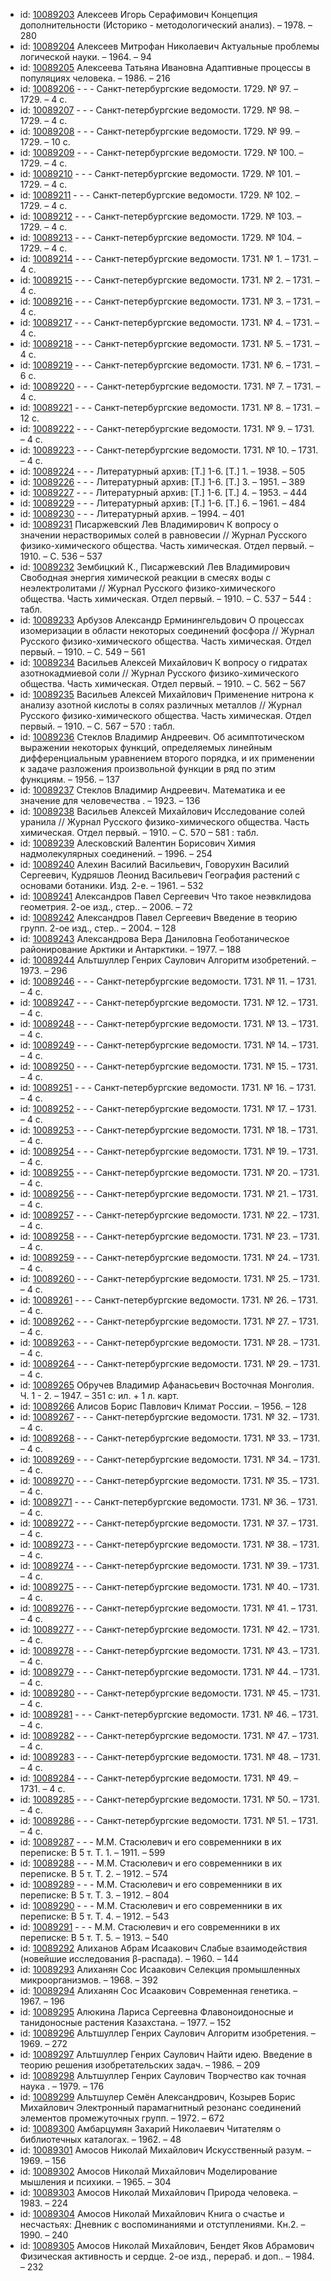 <ul>
<li>id: <a href="http://books.e-heritage.ru/book/10089203">10089203</a>	Алексеев Игорь Серафимович Концепция дополнительности (Историко - методологический анализ). – 1978. – 280</li>
<li>id: <a href="http://books.e-heritage.ru/book/10089204">10089204</a>	Алексеев Митрофан Николаевич Актуальные проблемы логической науки. – 1964. – 94</li>
<li>id: <a href="http://books.e-heritage.ru/book/10089205">10089205</a>	Алексеева Татьяна Ивановна Адаптивные процессы в популяциях человека. – 1986. – 216</li>
<li>id: <a href="http://books.e-heritage.ru/book/10089206">10089206</a>	- - - Санкт-петербургские ведомости. 1729. № 97. – 1729. – 4 с.</li>
<li>id: <a href="http://books.e-heritage.ru/book/10089207">10089207</a>	- - - Санкт-петербургские ведомости. 1729. № 98. – 1729. – 4 с.</li>
<li>id: <a href="http://books.e-heritage.ru/book/10089208">10089208</a>	- - - Санкт-петербургские ведомости. 1729. № 99. – 1729. – 10 с.</li>
<li>id: <a href="http://books.e-heritage.ru/book/10089209">10089209</a>	- - - Санкт-петербургские ведомости. 1729. № 100. – 1729. – 4 с.</li>
<li>id: <a href="http://books.e-heritage.ru/book/10089210">10089210</a>	- - - Санкт-петербургские ведомости. 1729. № 101. – 1729. – 4 с.</li>
<li>id: <a href="http://books.e-heritage.ru/book/10089211">10089211</a>	- - - Санкт-петербургские ведомости. 1729. № 102. – 1729. – 4 с.</li>
<li>id: <a href="http://books.e-heritage.ru/book/10089212">10089212</a>	- - - Санкт-петербургские ведомости. 1729. № 103. – 1729. – 4 с.</li>
<li>id: <a href="http://books.e-heritage.ru/book/10089213">10089213</a>	- - - Санкт-петербургские ведомости. 1729. № 104. – 1729. – 4 с.</li>
<li>id: <a href="http://books.e-heritage.ru/book/10089214">10089214</a>	- - - Санкт-петербургские ведомости. 1731. № 1. – 1731. – 4 с.</li>
<li>id: <a href="http://books.e-heritage.ru/book/10089215">10089215</a>	- - - Санкт-петербургские ведомости. 1731. № 2. – 1731. – 4 с.</li>
<li>id: <a href="http://books.e-heritage.ru/book/10089216">10089216</a>	- - - Санкт-петербургские ведомости. 1731. № 3. – 1731. – 4 с.</li>
<li>id: <a href="http://books.e-heritage.ru/book/10089217">10089217</a>	- - - Санкт-петербургские ведомости. 1731. № 4. – 1731. – 4 с.</li>
<li>id: <a href="http://books.e-heritage.ru/book/10089218">10089218</a>	- - - Санкт-петербургские ведомости. 1731. № 5. – 1731. – 4 с.</li>
<li>id: <a href="http://books.e-heritage.ru/book/10089219">10089219</a>	- - - Санкт-петербургские ведомости. 1731. № 6. – 1731. – 6 с.</li>
<li>id: <a href="http://books.e-heritage.ru/book/10089220">10089220</a>	- - - Санкт-петербургские ведомости. 1731. № 7. – 1731. – 4 с.</li>
<li>id: <a href="http://books.e-heritage.ru/book/10089221">10089221</a>	- - - Санкт-петербургские ведомости. 1731. № 8. – 1731. – 12 с.</li>
<li>id: <a href="http://books.e-heritage.ru/book/10089222">10089222</a>	- - - Санкт-петербургские ведомости. 1731. № 9. – 1731. – 4 с.</li>
<li>id: <a href="http://books.e-heritage.ru/book/10089223">10089223</a>	- - - Санкт-петербургские ведомости. 1731. № 10. – 1731. – 4 с.</li>
<li>id: <a href="http://books.e-heritage.ru/book/10089224">10089224</a>	- - - Литературный архив: [Т.] 1-6. [Т.] 1. – 1938. – 505</li>
<li>id: <a href="http://books.e-heritage.ru/book/10089226">10089226</a>	- - - Литературный архив: [Т.] 1-6. [Т.] 3. – 1951. – 389</li>
<li>id: <a href="http://books.e-heritage.ru/book/10089227">10089227</a>	- - - Литературный архив: [Т.] 1-6. [Т.] 4. – 1953. – 444</li>
<li>id: <a href="http://books.e-heritage.ru/book/10089229">10089229</a>	- - - Литературный архив: [Т.] 1-6. [Т.] 6. – 1961. – 484</li>
<li>id: <a href="http://books.e-heritage.ru/book/10089230">10089230</a>	- - - Литературный архив. – 1994. – 401</li>
<li>id: <a href="http://books.e-heritage.ru/book/10089231">10089231</a>	Писаржевский Лев Владимирович К вопросу о значении нерастворимых солей в равновесии // Журнал Русского физико-химического общества. Часть химическая. Отдел первый. – 1910. – С. 536 – 537</li>
<li>id: <a href="http://books.e-heritage.ru/book/10089232">10089232</a>	Зембицкий К., Писаржевский Лев Владимирович Свободная энергия химической реакции в смесях воды с неэлектролитами // Журнал Русского физико-химического общества. Часть химическая. Отдел первый. – 1910. – С. 537 – 544 : табл.</li>
<li>id: <a href="http://books.e-heritage.ru/book/10089233">10089233</a>	Арбузов Александр Ерминингельдович О процессах изомеризации в области некоторых соединений фосфора // Журнал Русского физико-химического общества. Часть химическая. Отдел первый. – 1910. – С. 549 – 561</li>
<li>id: <a href="http://books.e-heritage.ru/book/10089234">10089234</a>	Васильев Алексей Михайлович К вопросу о гидратах азотнокадмиевой соли // Журнал Русского физико-химического общества. Часть химическая. Отдел первый. – 1910. – С. 562 – 567</li>
<li>id: <a href="http://books.e-heritage.ru/book/10089235">10089235</a>	Васильев Алексей Михайлович Применение нитрона к анализу азотной кислоты в солях различных металлов // Журнал Русского физико-химического общества. Часть химическая. Отдел первый. – 1910. – С. 567 – 570 : табл.</li>
<li>id: <a href="http://books.e-heritage.ru/book/10089236">10089236</a>	Стеклов Владимир Андреевич. Об асимптотическом выражении некоторых функций, определяемых линейным дифференциальным уравнением второго порядка, и их применении к задаче разложения произвольной функции в ряд по этим функциям. – 1956. – 137</li>
<li>id: <a href="http://books.e-heritage.ru/book/10089237">10089237</a>	Стеклов Владимир Андреевич. Математика и ее значение для человечества . – 1923. – 136</li>
<li>id: <a href="http://books.e-heritage.ru/book/10089238">10089238</a>	Васильев Алексей Михайлович Исследование солей уранила // Журнал Русского физико-химического общества. Часть химическая. Отдел первый. – 1910. – С. 570 – 581 : табл.</li>
<li>id: <a href="http://books.e-heritage.ru/book/10089239">10089239</a>	Алесковский Валентин Борисович Химия надмолекулярных соединений. – 1996. – 254</li>
<li>id: <a href="http://books.e-heritage.ru/book/10089240">10089240</a>	Алехин Василий Васильевич, Говорухин Василий Сергеевич, Кудряшов Леонид Васильевич География растений с основами ботаники. Изд. 2-е. – 1961. – 532</li>
<li>id: <a href="http://books.e-heritage.ru/book/10089241">10089241</a>	Александров Павел Сергеевич Что такое неэвклидова геометрия. 2-ое изд., стер.. – 2006. – 72</li>
<li>id: <a href="http://books.e-heritage.ru/book/10089242">10089242</a>	Александров Павел Сергеевич Введение в теорию групп. 2-ое изд., стер.. – 2004. – 128</li>
<li>id: <a href="http://books.e-heritage.ru/book/10089243">10089243</a>	Александрова Вера Даниловна Геоботаническое районирование Арктики и Антарктики. – 1977. – 188</li>
<li>id: <a href="http://books.e-heritage.ru/book/10089244">10089244</a>	Альтшуллер Генрих Саулович Алгоритм изобретений. – 1973. – 296</li>
<li>id: <a href="http://books.e-heritage.ru/book/10089246">10089246</a>	- - - Санкт-петербургские ведомости. 1731. № 11. – 1731. – 4 с.</li>
<li>id: <a href="http://books.e-heritage.ru/book/10089247">10089247</a>	- - - Санкт-петербургские ведомости. 1731. № 12. – 1731. – 4 с.</li>
<li>id: <a href="http://books.e-heritage.ru/book/10089248">10089248</a>	- - - Санкт-петербургские ведомости. 1731. № 13. – 1731. – 4 с.</li>
<li>id: <a href="http://books.e-heritage.ru/book/10089249">10089249</a>	- - - Санкт-петербургские ведомости. 1731. № 14. – 1731. – 4 с.</li>
<li>id: <a href="http://books.e-heritage.ru/book/10089250">10089250</a>	- - - Санкт-петербургские ведомости. 1731. № 15. – 1731. – 4 с.</li>
<li>id: <a href="http://books.e-heritage.ru/book/10089251">10089251</a>	- - - Санкт-петербургские ведомости. 1731. № 16. – 1731. – 4 с.</li>
<li>id: <a href="http://books.e-heritage.ru/book/10089252">10089252</a>	- - - Санкт-петербургские ведомости. 1731. № 17. – 1731. – 4 с.</li>
<li>id: <a href="http://books.e-heritage.ru/book/10089253">10089253</a>	- - - Санкт-петербургские ведомости. 1731. № 18. – 1731. – 4 с.</li>
<li>id: <a href="http://books.e-heritage.ru/book/10089254">10089254</a>	- - - Санкт-петербургские ведомости. 1731. № 19. – 1731. – 4 с.</li>
<li>id: <a href="http://books.e-heritage.ru/book/10089255">10089255</a>	- - - Санкт-петербургские ведомости. 1731. № 20. – 1731. – 4 с.</li>
<li>id: <a href="http://books.e-heritage.ru/book/10089256">10089256</a>	- - - Санкт-петербургские ведомости. 1731. № 21. – 1731. – 4 с.</li>
<li>id: <a href="http://books.e-heritage.ru/book/10089257">10089257</a>	- - - Санкт-петербургские ведомости. 1731. № 22. – 1731. – 4 с.</li>
<li>id: <a href="http://books.e-heritage.ru/book/10089258">10089258</a>	- - - Санкт-петербургские ведомости. 1731. № 23. – 1731. – 4 с.</li>
<li>id: <a href="http://books.e-heritage.ru/book/10089259">10089259</a>	- - - Санкт-петербургские ведомости. 1731. № 24. – 1731. – 4 с.</li>
<li>id: <a href="http://books.e-heritage.ru/book/10089260">10089260</a>	- - - Санкт-петербургские ведомости. 1731. № 25. – 1731. – 4 с.</li>
<li>id: <a href="http://books.e-heritage.ru/book/10089261">10089261</a>	- - - Санкт-петербургские ведомости. 1731. № 26. – 1731. – 4 с.</li>
<li>id: <a href="http://books.e-heritage.ru/book/10089262">10089262</a>	- - - Санкт-петербургские ведомости. 1731. № 27. – 1731. – 4 с.</li>
<li>id: <a href="http://books.e-heritage.ru/book/10089263">10089263</a>	- - - Санкт-петербургские ведомости. 1731. № 28. – 1731. – 4 с.</li>
<li>id: <a href="http://books.e-heritage.ru/book/10089264">10089264</a>	- - - Санкт-петербургские ведомости. 1731. № 29. – 1731. – 4 с.</li>
<li>id: <a href="http://books.e-heritage.ru/book/10089265">10089265</a>	Обручев Владимир Афанасьевич Восточная Монголия. Ч. 1 - 2. – 1947. – 351 с: ил. + 1 л. карт.</li>
<li>id: <a href="http://books.e-heritage.ru/book/10089266">10089266</a>	Алисов Борис Павлович Климат России. – 1956. – 128</li>
<li>id: <a href="http://books.e-heritage.ru/book/10089267">10089267</a>	- - - Санкт-петербургские ведомости. 1731. № 32. – 1731. – 4 с.</li>
<li>id: <a href="http://books.e-heritage.ru/book/10089268">10089268</a>	- - - Санкт-петербургские ведомости. 1731. № 33. – 1731. – 4 с.</li>
<li>id: <a href="http://books.e-heritage.ru/book/10089269">10089269</a>	- - - Санкт-петербургские ведомости. 1731. № 34. – 1731. – 4 с.</li>
<li>id: <a href="http://books.e-heritage.ru/book/10089270">10089270</a>	- - - Санкт-петербургские ведомости. 1731. № 35. – 1731. – 4 с.</li>
<li>id: <a href="http://books.e-heritage.ru/book/10089271">10089271</a>	- - - Санкт-петербургские ведомости. 1731. № 36. – 1731. – 4 с.</li>
<li>id: <a href="http://books.e-heritage.ru/book/10089272">10089272</a>	- - - Санкт-петербургские ведомости. 1731. № 37. – 1731. – 4 с.</li>
<li>id: <a href="http://books.e-heritage.ru/book/10089273">10089273</a>	- - - Санкт-петербургские ведомости. 1731. № 38. – 1731. – 4 с.</li>
<li>id: <a href="http://books.e-heritage.ru/book/10089274">10089274</a>	- - - Санкт-петербургские ведомости. 1731. № 39. – 1731. – 4 с.</li>
<li>id: <a href="http://books.e-heritage.ru/book/10089275">10089275</a>	- - - Санкт-петербургские ведомости. 1731. № 40. – 1731. – 4 с.</li>
<li>id: <a href="http://books.e-heritage.ru/book/10089276">10089276</a>	- - - Санкт-петербургские ведомости. 1731. № 41. – 1731. – 4 с.</li>
<li>id: <a href="http://books.e-heritage.ru/book/10089277">10089277</a>	- - - Санкт-петербургские ведомости. 1731. № 42. – 1731. – 4 с.</li>
<li>id: <a href="http://books.e-heritage.ru/book/10089278">10089278</a>	- - - Санкт-петербургские ведомости. 1731. № 43. – 1731. – 4 с.</li>
<li>id: <a href="http://books.e-heritage.ru/book/10089279">10089279</a>	- - - Санкт-петербургские ведомости. 1731. № 44. – 1731. – 4 с.</li>
<li>id: <a href="http://books.e-heritage.ru/book/10089280">10089280</a>	- - - Санкт-петербургские ведомости. 1731. № 45. – 1731. – 4 с.</li>
<li>id: <a href="http://books.e-heritage.ru/book/10089281">10089281</a>	- - - Санкт-петербургские ведомости. 1731. № 46. – 1731. – 4 с.</li>
<li>id: <a href="http://books.e-heritage.ru/book/10089282">10089282</a>	- - - Санкт-петербургские ведомости. 1731. № 47. – 1731. – 4 с.</li>
<li>id: <a href="http://books.e-heritage.ru/book/10089283">10089283</a>	- - - Санкт-петербургские ведомости. 1731. № 48. – 1731. – 4 с.</li>
<li>id: <a href="http://books.e-heritage.ru/book/10089284">10089284</a>	- - - Санкт-петербургские ведомости. 1731. № 49. – 1731. – 4 с.</li>
<li>id: <a href="http://books.e-heritage.ru/book/10089285">10089285</a>	- - - Санкт-петербургские ведомости. 1731. № 50. – 1731. – 4 с.</li>
<li>id: <a href="http://books.e-heritage.ru/book/10089286">10089286</a>	- - - Санкт-петербургские ведомости. 1731. № 51. – 1731. – 4 с.</li>
<li>id: <a href="http://books.e-heritage.ru/book/10089287">10089287</a>	- - - М.М. Стасюлевич и его современники в их переписке: В 5 т. Т. 1. – 1911. – 599</li>
<li>id: <a href="http://books.e-heritage.ru/book/10089288">10089288</a>	- - - М.М. Стасюлевич и его современники в их переписке. В 5 т. Т. 2. – 1912. – 574</li>
<li>id: <a href="http://books.e-heritage.ru/book/10089289">10089289</a>	- - - М.М. Стасюлевич и его современники в их переписке: В 5 т. Т. 3. – 1912. – 804</li>
<li>id: <a href="http://books.e-heritage.ru/book/10089290">10089290</a>	- - - М.М. Стасюлевич и его современники в их переписке: В 5 т. Т. 4. – 1912. – 543</li>
<li>id: <a href="http://books.e-heritage.ru/book/10089291">10089291</a>	- - - М.М. Стасюлевич и его современники в их переписке: В 5 т. Т. 5. – 1913. – 540</li>
<li>id: <a href="http://books.e-heritage.ru/book/10089292">10089292</a>	Алиханов Абрам Исаакович Слабые взаимодействия (новейшие исследования β-распада). – 1960. – 144</li>
<li>id: <a href="http://books.e-heritage.ru/book/10089293">10089293</a>	Алиханян Сос Исаакович Селекция промышленных микроорганизмов. – 1968. – 392</li>
<li>id: <a href="http://books.e-heritage.ru/book/10089294">10089294</a>	Алиханян Сос Исаакович Современная генетика. – 1967. – 196</li>
<li>id: <a href="http://books.e-heritage.ru/book/10089295">10089295</a>	Алюкина Лариса Сергеевна Флавоноидоносные и танидоносные растения Казахстана. – 1977. – 152</li>
<li>id: <a href="http://books.e-heritage.ru/book/10089296">10089296</a>	Альтшуллер Генрих Саулович Алгоритм изобретения. – 1969. – 272</li>
<li>id: <a href="http://books.e-heritage.ru/book/10089297">10089297</a>	Альтшуллер Генрих Саулович Найти идею. Введение в теорию решения изобретательских задач. – 1986. – 209</li>
<li>id: <a href="http://books.e-heritage.ru/book/10089298">10089298</a>	Альтшуллер Генрих Саулович Творчество как точная наука . – 1979. – 176</li>
<li>id: <a href="http://books.e-heritage.ru/book/10089299">10089299</a>	Альтшулер Семён Александрович, Козырев Борис Михайлович Электронный парамагнитный резонанс соединений элементов промежуточных групп. – 1972. – 672</li>
<li>id: <a href="http://books.e-heritage.ru/book/10089300">10089300</a>	Амбарцумян Захарий Николаевич Читателям о библиотечных каталогах. – 1962. – 48</li>
<li>id: <a href="http://books.e-heritage.ru/book/10089301">10089301</a>	Амосов Николай Михайлович Искусственный разум. – 1969. – 156</li>
<li>id: <a href="http://books.e-heritage.ru/book/10089302">10089302</a>	Амосов Николай Михайлович Моделирование мышления и психики. – 1965. – 304</li>
<li>id: <a href="http://books.e-heritage.ru/book/10089303">10089303</a>	Амосов Николай Михайлович Природа человека. – 1983. – 224</li>
<li>id: <a href="http://books.e-heritage.ru/book/10089304">10089304</a>	Амосов Николай Михайлович Книга о счастье и несчастьях: Дневник с воспоминаниями и отступлениями. Кн.2. – 1990. – 240</li>
<li>id: <a href="http://books.e-heritage.ru/book/10089305">10089305</a>	Амосов Николай Михайлович, Бендет Яков Абрамович Физическая активность и сердце. 2-ое изд., перераб. и доп.. – 1984. – 232</li>
</ul>
